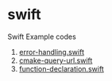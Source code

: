 # swift
Swift Example codes
1. [error-handling.swift](https://github.com/georgioupanayiotis/swift/blob/master/error-handling.swift)
2. [cmake-query-url.swift](https://github.com/georgioupanayiotis/swift/blob/master/make-query-url.swift)
3. [function-declaration.swift](https://github.com/georgioupanayiotis/swift/blob/master/function-declaration.swift)
